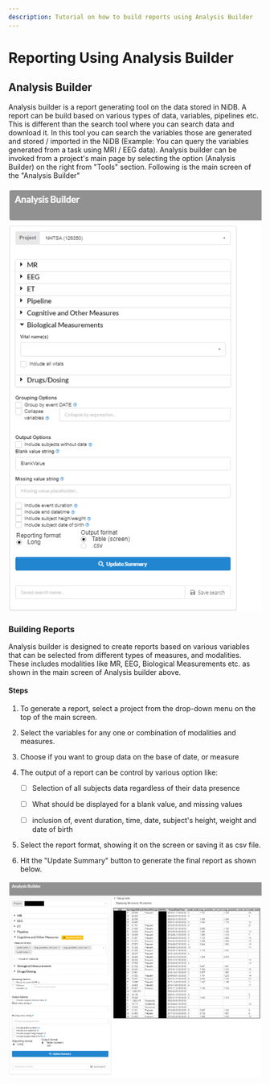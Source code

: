 ```yaml
---
description: Tutorial on how to build reports using Analysis Builder
---
```


# Reporting Using Analysis Builder



## Analysis Builder

Analysis builder is a report generating tool on the data stored in NiDB. A report can be build based on various types of data, variables, pipelines etc. This is different than the search tool where you can search data and download it. In this tool you can search the variables those are generated and stored / imported in the NiDB (Example: You can query the variables generated from a task using MRI / EEG data). Analysis builder can be invoked from a project's main page by selecting the option (Analysis Builder) on the right from "Tools" section. Following is the main screen of the "Analysis Builder"

![](../.gitbook/assets/image.png)

### Building Reports

Analysis builder is designed to create reports based on various variables that can be selected from different types of measures, and modalities. These includes modalities like MR, EEG, Biological Measurements etc. as shown in the main screen of Analysis builder above.

#### Steps

1. To generate a report, select a project from the drop-down menu on the top of the main screen.
2. Select the variables for any one or combination of modalities and measures.
3. Choose if you want to group data on the base of date, or measure&#x20;
4.  The output of a report can be control by various option like:

    * [ ] Selection of all subjects data regardless of their data presence
    * [ ] What should be displayed for a blank value, and missing values
    * [ ] inclusion of, event duration, time, date, subject's height, weight and date of birth


5. Select the report format, showing it on the screen or saving it as csv file.
6. Hit the "Update Summary" button to generate the final report as shown below.

![](<../.gitbook/assets/image (3).png>)

